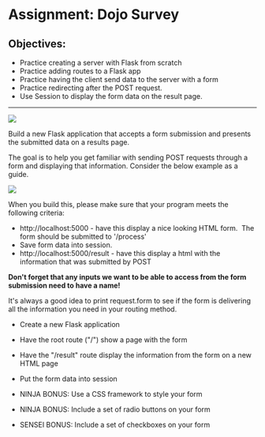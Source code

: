 Assignment: Dojo Survey
=======================

Objectives:
-----------

*   Practice creating a server with Flask from scratch
*   Practice adding routes to a Flask app
*   Practice having the client send data to the server with a form
*   Practice redirecting after the POST request.
*   Use Session to display the form data on the result page.

* * *

![](https://assets.codingdojo.com/boomyeah2015/codingdojo/curriculum/content/chapter/1626195436__dojo_survey.gif)

  

Build a new Flask application that accepts a form submission and presents the submitted data on a results page.

The goal is to help you get familiar with sending POST requests through a form and displaying that information. Consider the below example as a guide.

![](https://assets.codingdojo.com/boomyeah/company_209/chapter_2982/handouts/chapter2982_3795_survey-form.png)

When you build this, please make sure that your program meets the following criteria:

*   http://localhost:5000 - have this display a nice looking HTML form.  The form should be submitted to '/process'
*   Save form data into session.
*   http://localhost:5000/result - have this display a html with the information that was submitted by POST

**Don't forget that any inputs we want to be able to access from the form submission need to have a name!**

It's always a good idea to print request.form to see if the form is delivering all the information you need in your routing method.

*   Create a new Flask application
    
*   Have the root route ("/") show a page with the form
    
*   Have the "/result" route display the information from the form on a new HTML page
    
*   Put the form data into session
    
*   NINJA BONUS: Use a CSS framework to style your form
    
*   NINJA BONUS: Include a set of radio buttons on your form
    
*   SENSEI BONUS: Include a set of checkboxes on your form
